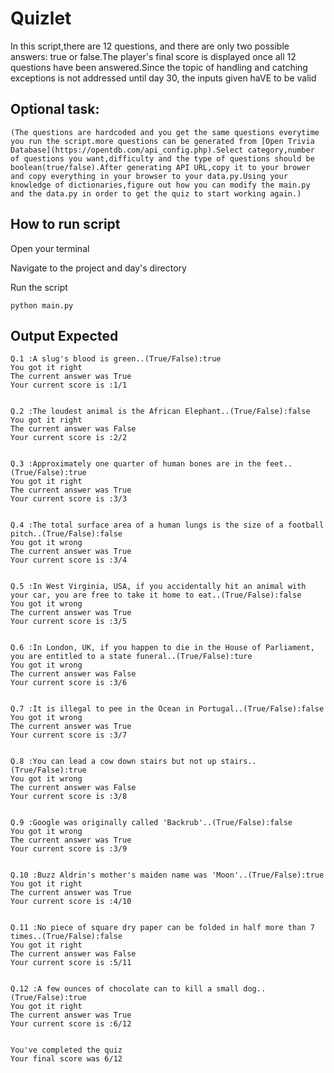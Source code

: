 # Quizlet
In this script,there are 12 questions, and there are only two possible answers: true or false.The player's final score is displayed once all 12 questions have been answered.Since the topic of handling and catching exceptions is not addressed until day 30, the inputs given haVE to be valid

## Optional task:

```
(The questions are hardcoded and you get the same questions everytime you run the script.more questions can be generated from [Open Trivia Database](https://opentdb.com/api_config.php).Select category,number of questions you want,difficulty and the type of questions should be boolean(true/false).After generating API URL,copy it to your brower and copy everything in your browser to your data.py.Using your knowledge of dictionaries,figure out how you can modify the main.py and the data.py in order to get the quiz to start working again.) 

```

## How to run script

Open your terminal

Navigate to the project and day's directory

Run the script

`python main.py`

## Output Expected
```
Q.1 :A slug's blood is green..(True/False):true
You got it right
The current answer was True
Your current score is :1/1


Q.2 :The loudest animal is the African Elephant..(True/False):false
You got it right
The current answer was False
Your current score is :2/2


Q.3 :Approximately one quarter of human bones are in the feet..(True/False):true
You got it right
The current answer was True
Your current score is :3/3


Q.4 :The total surface area of a human lungs is the size of a football pitch..(True/False):false
You got it wrong
The current answer was True
Your current score is :3/4


Q.5 :In West Virginia, USA, if you accidentally hit an animal with your car, you are free to take it home to eat..(True/False):false
You got it wrong
The current answer was True
Your current score is :3/5


Q.6 :In London, UK, if you happen to die in the House of Parliament, you are entitled to a state funeral..(True/False):ture
You got it wrong
The current answer was False
Your current score is :3/6


Q.7 :It is illegal to pee in the Ocean in Portugal..(True/False):false
You got it wrong
The current answer was True
Your current score is :3/7


Q.8 :You can lead a cow down stairs but not up stairs..(True/False):true
You got it wrong
The current answer was False
Your current score is :3/8


Q.9 :Google was originally called 'Backrub'..(True/False):false
You got it wrong
The current answer was True
Your current score is :3/9


Q.10 :Buzz Aldrin's mother's maiden name was 'Moon'..(True/False):true
You got it right
The current answer was True
Your current score is :4/10


Q.11 :No piece of square dry paper can be folded in half more than 7 times..(True/False):false
You got it right
The current answer was False
Your current score is :5/11


Q.12 :A few ounces of chocolate can to kill a small dog..(True/False):true
You got it right
The current answer was True
Your current score is :6/12


You've completed the quiz
Your final score was 6/12
```
